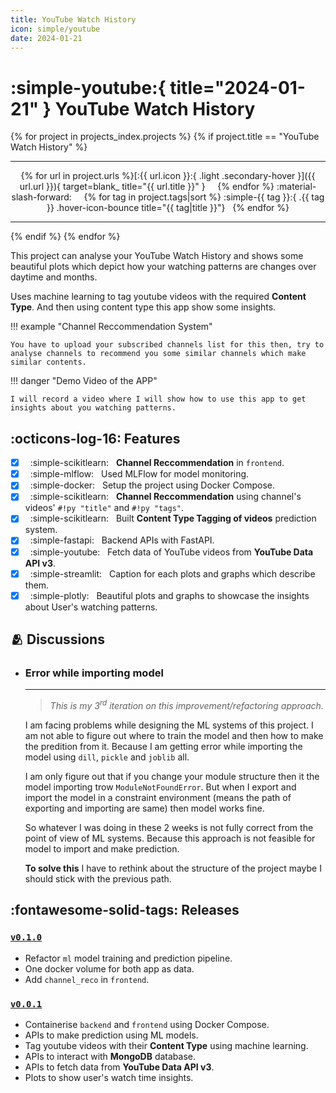 ```yaml
---
title: YouTube Watch History
icon: simple/youtube
date: 2024-01-21
---
```


# :simple-youtube:{ title="2024-01-21" } YouTube Watch History

<p align="center" markdown>

{% for project in projects_index.projects %}
{% if project.title == "YouTube Watch History" %}

<hr>
<p align=center markdown>
{% for url in project.urls %}[:{{ url.icon }}:{ .light .secondary-hover }]({{ url.url }}){ target=blank_ title="{{ url.title }}" } &nbsp; &nbsp; {% endfor %}
:material-slash-forward: &nbsp; &nbsp;
{% for tag in project.tags|sort %} :simple-{{ tag }}:{ .{{ tag }} .hover-icon-bounce title="{{ tag|title }}"} &nbsp; {% endfor %}
</p>
<hr>

{% endif %}
{% endfor %}

</p>

This project can analyse your YouTube Watch History and shows some beautiful plots which depict how your watching patterns are changes over daytime and months.

Uses machine learning to tag youtube videos with the required **Content Type**. And then using content type this app show some insights.

!!! example "Channel Reccommendation System"

    You have to upload your subscribed channels list for this then, try to analyse channels to recommend you some similar channels which make similar contents.

!!! danger "Demo Video of the APP"

    I will record a video where I will show how to use this app to get insights about you watching patterns.

## :octicons-log-16: Features

- [x] &nbsp; :simple-scikitlearn: &nbsp; **Channel Reccommendation** in `frontend`.
- [x] &nbsp; :simple-mlflow: &nbsp; Used MLFlow for model monitoring.
- [x] &nbsp; :simple-docker: &nbsp; Setup the project using Docker Compose.
- [x] &nbsp; :simple-scikitlearn: &nbsp; **Channel Reccommendation** using channel's videos' `#!py "title"` and `#!py "tags"`.
- [x] &nbsp; :simple-scikitlearn: &nbsp; Built **Content Type Tagging of videos** prediction system.
- [x] &nbsp; :simple-fastapi: &nbsp; Backend APIs with FastAPI.
- [x] &nbsp; :simple-youtube: &nbsp; Fetch data of YouTube videos from **YouTube Data API v3**.
- [x] &nbsp; :simple-streamlit: &nbsp; Caption for each plots and graphs which describe them.
- [x] &nbsp; :simple-plotly: &nbsp; Beautiful plots and graphs to showcase the insights about User's watching patterns.

## :people_hugging: Discussions

<div class="grid cards" markdown>

  - ### **Error while importing model**

    ---

    > _This is my 3<sup>rd</sup> iteration on this improvement/refactoring approach._

    I am facing problems while designing the ML systems of this project. I am not able to figure out where to train the model and then how to make the predition from it. Because I am getting error while importing the model using `dill`, `pickle` and `joblib` all.

    I am only figure out that if you change your module structure then it the model importing trow `ModuleNotFoundError`. But when I export and import the model in a constraint environment (means the path of exporting and importing are same) then model works fine.

    So whatever I was doing in these 2 weeks is not fully correct from the point of view of ML systems. Because this approach is not feasible for model to import and make prediction.

    **To solve this** I have to rethink about the structure of the project maybe I should stick with the previous path.

</div>

## :fontawesome-solid-tags: Releases

### [**`v0.1.0`**](https://github.com/arv-anshul/yt-watch-history/releases/tag/v0.1.0)

- Refactor `ml` model training and prediction pipeline.
- One docker volume for both app as data.
- Add `channel_reco` in `frontend`.

### [**`v0.0.1`**](https://github.com/arv-anshul/yt-watch-history/releases/tag/v0.0.1)

- Containerise `backend` and `frontend` using Docker Compose.
- APIs to make prediction using ML models.
- Tag youtube videos with their **Content Type** using machine learning.
- APIs to interact with **MongoDB** database.
- APIs to fetch data from **YouTube Data API v3**.
- Plots to show user's watch time insights.
